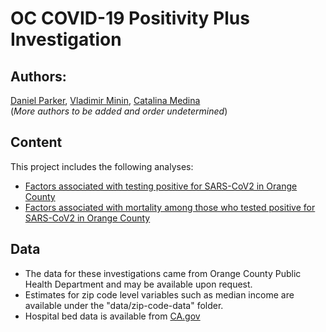 # OC COVID-19 Positivity Plus Investigation  
## Authors:  
[Daniel Parker](https://www.faculty.uci.edu/profile.cfm?faculty_id=6346), 
[Vladimir Minin](https://vnminin.github.io/), 
[Catalina Medina](https://www.stat.uci.edu/grad-student-directory/)  
(*More authors to be added and order undetermined*)  

## Content  
This project includes the following analyses:  

- [Factors associated with testing positive for SARS-CoV2 in Orange County](analysis/complete-analysis-factors-associated-with-testing-positive-OC.Rmd)  
- [Factors associated with mortality among those who tested positive for SARS-CoV2 in Orange County](analysis/complete-analysis-factors-associated-with-mortality-OC.Rmd)  

## Data  

- The data for these investigations came from Orange County Public Health Department and may be available upon request.  
- Estimates for zip code level variables such as median income are available under the "data/zip-code-data" folder.  
- Hospital bed data is available from [CA.gov](https://data.ca.gov/dataset/covid-19-hospital-data)